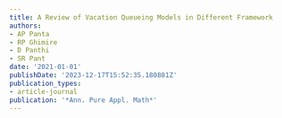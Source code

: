 ```yaml
---
title: A Review of Vacation Queueing Models in Different Framework
authors:
- AP Panta
- RP Ghimire
- D Panthi
- SR Pant
date: '2021-01-01'
publishDate: '2023-12-17T15:52:35.180881Z'
publication_types:
- article-journal
publication: '*Ann. Pure Appl. Math*'
---
```

